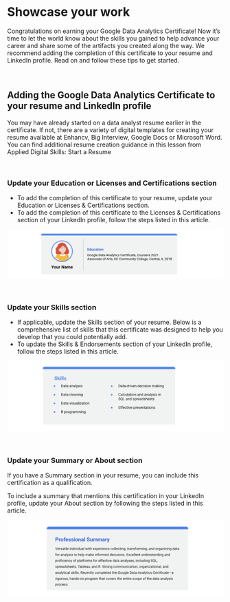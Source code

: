 # Showcase your work

Congratulations on earning your Google Data Analytics Certificate! Now it’s time to let the world know about the skills you gained to help advance your career and share some of the artifacts you created along the way. We recommend adding the completion of this certificate to your resume and LinkedIn profile. Read on and follow these tips to get started.

&nbsp;

## Adding the Google Data Analytics Certificate to your resume and LinkedIn profile

You may have already started on a data analyst resume earlier in the certificate. If not, there are a variety of digital templates for creating your resume available at Enhancv, Big Interview, Google Docs or Microsoft Word. You can find additional resume creation guidance in this lesson from Applied Digital Skills: Start a Resume

&nbsp;

### Update your Education or Licenses and Certifications section

* To add the completion of this certificate to your resume, update your Education or Licenses & Certifications section.
* To add the completion of this certificate to the Licenses & Certifications section of your LinkedIn profile, follow the steps listed in this article.  

![img](img/work1.png)

&nbsp;

### Update your Skills section

* If applicable, update the Skills section of your resume. Below is a comprehensive list of skills that this certificate was designed to help you develop that you could potentially add.
* To update the Skills & Endorsements section of your LinkedIn profile, follow the steps listed in this article. 

![img](img/work2.png)

&nbsp;

### Update your Summary or About section
If you have a Summary section in your resume, you can include this certification as a qualification.

To include a summary that mentions this certification in your LinkedIn profile, update your About section by following the steps listed in this article.

![img](img/work3.png)

